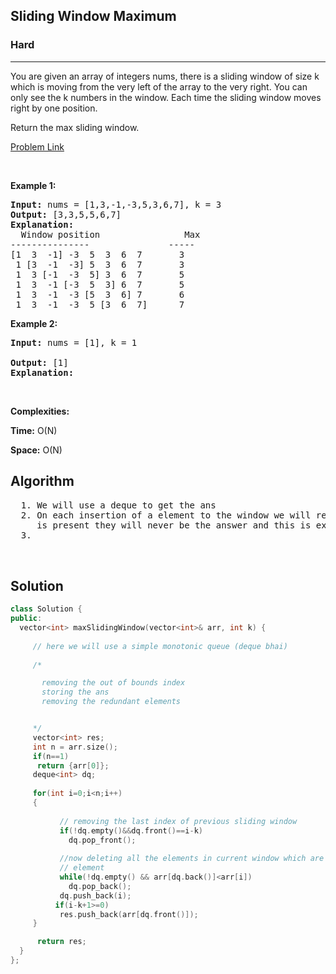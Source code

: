 <h2>Sliding Window Maximum</h2>
<h3>Hard</h3><hr>
<div><p>
You are given an array of integers nums, there is a sliding window of size k which is moving from the very left of the array to the very right. You can only see the k numbers in the window. Each time the sliding window moves right by one position.

Return the max sliding window.
 
</p>


[Problem Link](https://leetcode.com/problems/sliding-window-maximum/description/)

<p>&nbsp;</p>
<p><strong>Example 1:</strong></p>

      
 
<pre><strong>Input:</strong> nums = [1,3,-1,-3,5,3,6,7], k = 3
<strong>Output:</strong> [3,3,5,5,6,7]
<strong>Explanation:</strong> 
  Window position                Max
---------------               -----
[1  3  -1] -3  5  3  6  7       3
 1 [3  -1  -3] 5  3  6  7       3
 1  3 [-1  -3  5] 3  6  7       5
 1  3  -1 [-3  5  3] 6  7       5
 1  3  -1  -3 [5  3  6] 7       6
 1  3  -1  -3  5 [3  6  7]      7
</pre>

<p><strong>Example 2:</strong></p>

<pre><strong>Input:</strong> nums = [1], k = 1
     
<strong>Output:</strong> [1]
<strong>Explanation:</strong> 
</pre>

<p>&nbsp;</p>
<p><strong>Complexities:</strong></p>
<strong>Time:</strong> O(N)
  
<strong>Space:</strong> O(N)
  <h2> Algorithm </h2>
 <pre>
  1. We will use a deque to get the ans
  2. On each insertion of a element to the window we will remove the elements which are less that current element as now since the new element
     is present they will never be the answer and this is exactly all we need to solve the problem
  3. 
  
  </pre>
  <h2> Solution </h2>
  
  ``` c++ 
  class Solution {
public:
    vector<int> maxSlidingWindow(vector<int>& arr, int k) {
        
       // here we will use a simple monotonic queue (deque bhai)
       
       /*

         removing the out of bounds index
         storing the ans 
         removing the redundant elements


       */
       vector<int> res;
       int n = arr.size();
       if(n==1)
        return {arr[0]};
       deque<int> dq;
          
       for(int i=0;i<n;i++)
       {
            
             // removing the last index of previous sliding window
             if(!dq.empty()&&dq.front()==i-k)
               dq.pop_front();
             
             //now deleting all the elements in current window which are smaller than our 
             // element
             while(!dq.empty() && arr[dq.back()]<arr[i])
               dq.pop_back();
             dq.push_back(i);
            if(i-k+1>=0)
             res.push_back(arr[dq.front()]);   
       }

        return res;
    }
};
  ```
</div>
